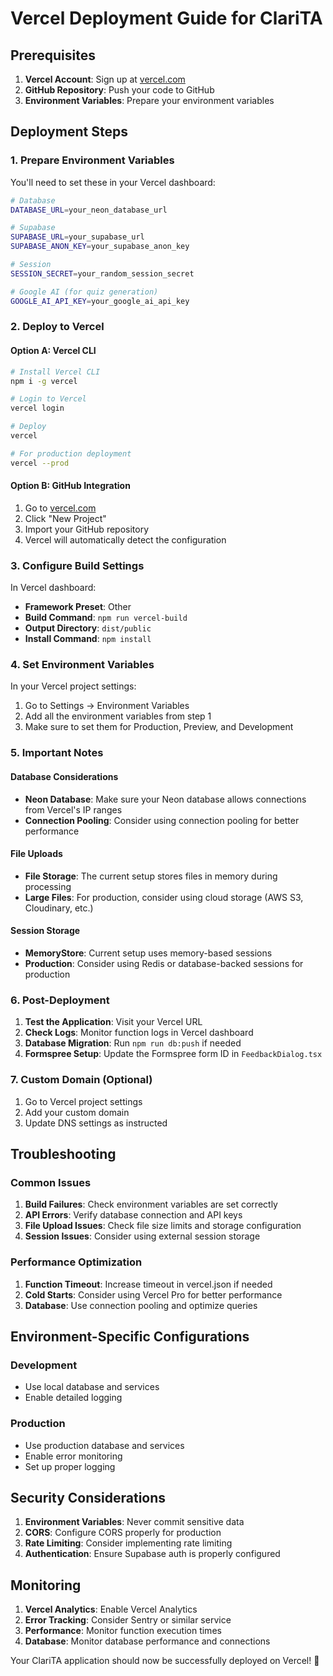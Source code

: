 # Vercel Deployment Guide for ClariTA

## Prerequisites

1. **Vercel Account**: Sign up at [vercel.com](https://vercel.com)
2. **GitHub Repository**: Push your code to GitHub
3. **Environment Variables**: Prepare your environment variables

## Deployment Steps

### 1. Prepare Environment Variables

You'll need to set these in your Vercel dashboard:

```bash
# Database
DATABASE_URL=your_neon_database_url

# Supabase
SUPABASE_URL=your_supabase_url
SUPABASE_ANON_KEY=your_supabase_anon_key

# Session
SESSION_SECRET=your_random_session_secret

# Google AI (for quiz generation)
GOOGLE_AI_API_KEY=your_google_ai_api_key
```

### 2. Deploy to Vercel

#### Option A: Vercel CLI
```bash
# Install Vercel CLI
npm i -g vercel

# Login to Vercel
vercel login

# Deploy
vercel

# For production deployment
vercel --prod
```

#### Option B: GitHub Integration
1. Go to [vercel.com](https://vercel.com)
2. Click "New Project"
3. Import your GitHub repository
4. Vercel will automatically detect the configuration

### 3. Configure Build Settings

In Vercel dashboard:
- **Framework Preset**: Other
- **Build Command**: `npm run vercel-build`
- **Output Directory**: `dist/public`
- **Install Command**: `npm install`

### 4. Set Environment Variables

In your Vercel project settings:
1. Go to Settings → Environment Variables
2. Add all the environment variables from step 1
3. Make sure to set them for Production, Preview, and Development

### 5. Important Notes

#### Database Considerations
- **Neon Database**: Make sure your Neon database allows connections from Vercel's IP ranges
- **Connection Pooling**: Consider using connection pooling for better performance

#### File Uploads
- **File Storage**: The current setup stores files in memory during processing
- **Large Files**: For production, consider using cloud storage (AWS S3, Cloudinary, etc.)

#### Session Storage
- **MemoryStore**: Current setup uses memory-based sessions
- **Production**: Consider using Redis or database-backed sessions for production

### 6. Post-Deployment

1. **Test the Application**: Visit your Vercel URL
2. **Check Logs**: Monitor function logs in Vercel dashboard
3. **Database Migration**: Run `npm run db:push` if needed
4. **Formspree Setup**: Update the Formspree form ID in `FeedbackDialog.tsx`

### 7. Custom Domain (Optional)

1. Go to Vercel project settings
2. Add your custom domain
3. Update DNS settings as instructed

## Troubleshooting

### Common Issues

1. **Build Failures**: Check environment variables are set correctly
2. **API Errors**: Verify database connection and API keys
3. **File Upload Issues**: Check file size limits and storage configuration
4. **Session Issues**: Consider using external session storage

### Performance Optimization

1. **Function Timeout**: Increase timeout in vercel.json if needed
2. **Cold Starts**: Consider using Vercel Pro for better performance
3. **Database**: Use connection pooling and optimize queries

## Environment-Specific Configurations

### Development
- Use local database and services
- Enable detailed logging

### Production
- Use production database and services
- Enable error monitoring
- Set up proper logging

## Security Considerations

1. **Environment Variables**: Never commit sensitive data
2. **CORS**: Configure CORS properly for production
3. **Rate Limiting**: Consider implementing rate limiting
4. **Authentication**: Ensure Supabase auth is properly configured

## Monitoring

1. **Vercel Analytics**: Enable Vercel Analytics
2. **Error Tracking**: Consider Sentry or similar service
3. **Performance**: Monitor function execution times
4. **Database**: Monitor database performance and connections

Your ClariTA application should now be successfully deployed on Vercel! 🚀
